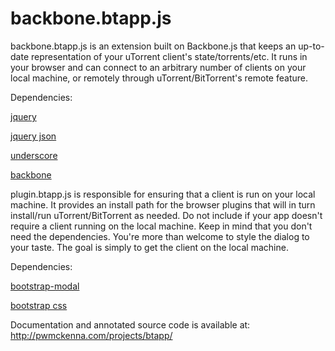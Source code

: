 # backbone.btapp.js #
backbone.btapp.js is an extension built on Backbone.js that keeps an up-to-date representation of your uTorrent client's state/torrents/etc. It runs in your browser and can connect to an arbitrary number of clients on your local machine, or remotely through uTorrent/BitTorrent's remote feature.

Dependencies:

[jquery](http://jquery.com/ "jquery")

[jquery json](http://code.google.com/p/jquery-json/ "jquery json")

[underscore](http://documentcloud.github.com/underscore/ "underscore")

[backbone](http://documentcloud.github.com/backbone/ "backbone")

	
plugin.btapp.js is responsible for ensuring that a client is run on your local machine. It provides an install path for the browser plugins that will in turn install/run uTorrent/BitTorrent as needed. Do not include if your app doesn't require a client running on the local machine. Keep in mind that you don't need the dependencies. You're more than welcome to style the dialog to your taste. The goal is simply to get the client on the local machine.

Dependencies: 

[bootstrap-modal](http://twitter.github.com/bootstrap/javascript.html#modal "bootstrap modal")

[bootstrap css](http://twitter.github.com/bootstrap/1.4.0/bootstrap.min.css "bootstrap css")

	
Documentation and annotated source code is available at:
http://pwmckenna.com/projects/btapp/